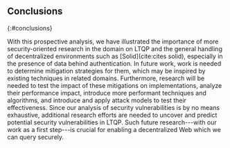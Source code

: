 ## Conclusions
{:#conclusions}

With this prospective analysis, we have illustrated the importance of more security-oriented research
in the domain on LTQP and the general handling of decentralized environments such as [Solid](cite:cites solid),
especially in the presence of data behind authentication.
In future work, work is needed to determine mitigation strategies for them,
which may be inspired by existing techniques in related domains.
Furthermore, research will be needed to test the impact of these mitigations on implementations,
analyze their performance impact,
introduce more performant techniques and algorithms,
and introduce and apply attack models to test their effectiveness.
Since our analysis of security vulnerabilities is by no means exhaustive,
additional research efforts are needed to uncover and predict potential security vulnerabilities in LTQP.
Such future research---with our work as a first step---is crucial for enabling a decentralized Web which we can query securely.
